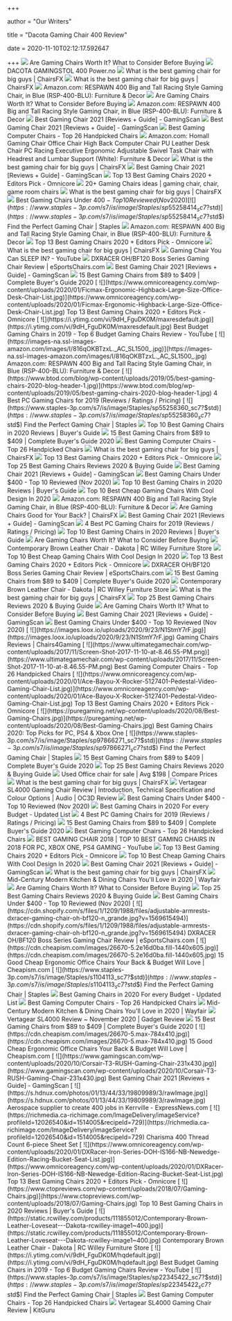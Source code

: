 +++
        
author = "Our Writers"
        
title = "Dacota Gaming Chair 400 Review"
        
date = 2020-11-10T02:12:17.592647
        
+++
[ ![](https://i.ytimg.com/vi/G7MTlS4aJTo/maxresdefault.jpg)](https://i.ytimg.com/vi/G7MTlS4aJTo/maxresdefault.jpg) Are Gaming Chairs Worth It? What to Consider Before Buying
[ ![](http://www.irmer-heiztechnik.de/images/irmerheiztechnikde/305-dacota-gamingstol-400-power-no-6995.jpg)](http://www.irmer-heiztechnik.de/images/irmerheiztechnikde/305-dacota-gamingstol-400-power-no-6995.jpg) DACOTA GAMINGSTOL 400 Power.no
[ ![](https://chairsfx.com/wp-content/uploads/2020/03/anda-seat-kaiser-series.jpg)](https://chairsfx.com/wp-content/uploads/2020/03/anda-seat-kaiser-series.jpg) What is the best gaming chair for big guys | ChairsFX
[ ![](https://chairsfx.com/wp-content/uploads/2020/03/best-400-lbs-gaming-chairs.jpg)](https://chairsfx.com/wp-content/uploads/2020/03/best-400-lbs-gaming-chairs.jpg) What is the best gaming chair for big guys | ChairsFX
[ ![](https://images-na.ssl-images-amazon.com/images/I/81WMg%2Bj7npL._AC_SL1500_.jpg)](https://images-na.ssl-images-amazon.com/images/I/81WMg%2Bj7npL._AC_SL1500_.jpg) Amazon.com: RESPAWN 400 Big and Tall Racing Style Gaming Chair, in Blue  (RSP-400-BLU): Furniture & Decor
[ ![](https://techguided.com/wp-content/uploads/2018/06/Gaming-Chair-Height-and-Weight.jpg)](https://techguided.com/wp-content/uploads/2018/06/Gaming-Chair-Height-and-Weight.jpg) Are Gaming Chairs Worth It? What to Consider Before Buying
[ ![](https://images-na.ssl-images-amazon.com/images/I/71SnU%2Bne0ML._AC_SX679_.jpg)](https://images-na.ssl-images-amazon.com/images/I/71SnU%2Bne0ML._AC_SX679_.jpg) Amazon.com: RESPAWN 400 Big and Tall Racing Style Gaming Chair, in Blue  (RSP-400-BLU): Furniture & Decor
[ ![](https://www.gamingscan.com/wp-content/uploads/2020/10/Secretlab-Omega-2020-Series-241x430.jpg)](https://www.gamingscan.com/wp-content/uploads/2020/10/Secretlab-Omega-2020-Series-241x430.jpg) Best Gaming Chair 2021 [Reviews + Guide] - GamingScan
[ ![](https://www.gamingscan.com/wp-content/uploads/2020/10/Best-Gaming-Chairs-1200x900.jpg)](https://www.gamingscan.com/wp-content/uploads/2020/10/Best-Gaming-Chairs-1200x900.jpg) Best Gaming Chair 2021 [Reviews + Guide] - GamingScan
[ ![](https://www.ultimategamechair.com/wp-content/uploads/2018/01/O2_STEALTH_12_9c3f5279-8369-42f2-9e36-c0a11c5a76051-1.jpg)](https://www.ultimategamechair.com/wp-content/uploads/2018/01/O2_STEALTH_12_9c3f5279-8369-42f2-9e36-c0a11c5a76051-1.jpg) Best Gaming Computer Chairs - Top 26 Handpicked Chairs
[ ![](https://m.media-amazon.com/images/I/61HEqHMkRhL._AC_UL400_.jpg)](https://m.media-amazon.com/images/I/61HEqHMkRhL._AC_UL400_.jpg) Amazon.com: Homall Gaming Chair Office Chair High Back Computer Chair PU  Leather Desk Chair PC Racing Executive Ergonomic Adjustable Swivel Task  Chair with Headrest and Lumbar Support (White): Furniture & Decor
[ ![](https://chairsfx.com/wp-content/uploads/2019/09/akracing-max-400-lbs.jpg)](https://chairsfx.com/wp-content/uploads/2019/09/akracing-max-400-lbs.jpg) What is the best gaming chair for big guys | ChairsFX
[ ![](https://www.gamingscan.com/wp-content/uploads/2020/10/GTRacing-Pro-Series-Gaming-Chair-262x430.jpg)](https://www.gamingscan.com/wp-content/uploads/2020/10/GTRacing-Pro-Series-Gaming-Chair-262x430.jpg) Best Gaming Chair 2021 [Reviews + Guide] - GamingScan
[ ![](https://www.omnicoreagency.com/wp-content/uploads/2020/01/Homall-Gaming-Chair-Racing-Style-High-Back-PU-Leather-Office-Chair-List.jpg)](https://www.omnicoreagency.com/wp-content/uploads/2020/01/Homall-Gaming-Chair-Racing-Style-High-Back-PU-Leather-Office-Chair-List.jpg) Top 13 Best Gaming Chairs 2020 + Editors Pick - Omnicore
[ ![](https://i.pinimg.com/236x/e1/37/d7/e137d7c616788fe41c941cde317bbd74--gaming-chair-executive-chair.jpg)](https://i.pinimg.com/236x/e1/37/d7/e137d7c616788fe41c941cde317bbd74--gaming-chair-executive-chair.jpg) 20+ Gaming Chairs ideas | gaming chair, chair, game room chairs
[ ![](https://chairsfx.com/wp-content/uploads/2020/04/fantasylab-8331-chair-review.jpg)](https://chairsfx.com/wp-content/uploads/2020/04/fantasylab-8331-chair-review.jpg) What is the best gaming chair for big guys | ChairsFX
[ ![](https://bestchairsreviews.com/wp-content/uploads/2020/07/best_gaming_chairs_under_400-300x188.jpg)](https://bestchairsreviews.com/wp-content/uploads/2020/07/best_gaming_chairs_under_400-300x188.jpg) Best Gaming Chairs Under $400 - Top 10 Reviewed (Nov 2020)
[ ![](https://www.staples-3p.com/s7/is/image/Staples/sp55258414_sc7?$std$)](https://www.staples-3p.com/s7/is/image/Staples/sp55258414_sc7?$std$) Find the Perfect Gaming Chair | Staples
[ ![](https://images-na.ssl-images-amazon.com/images/I/7120D9GJQoL._AC_SY450_.jpg)](https://images-na.ssl-images-amazon.com/images/I/7120D9GJQoL._AC_SY450_.jpg) Amazon.com: RESPAWN 400 Big and Tall Racing Style Gaming Chair, in Blue  (RSP-400-BLU): Furniture & Decor
[ ![](https://www.omnicoreagency.com/wp-content/uploads/2020/01/E-WIN-Gaming-Chair-List.jpg)](https://www.omnicoreagency.com/wp-content/uploads/2020/01/E-WIN-Gaming-Chair-List.jpg) Top 13 Best Gaming Chairs 2020 + Editors Pick - Omnicore
[ ![](https://chairsfx.com/wp-content/uploads/2020/08/autofull-slam-dunk-chair.jpg)](https://chairsfx.com/wp-content/uploads/2020/08/autofull-slam-dunk-chair.jpg) What is the best gaming chair for big guys | ChairsFX
[ ![](https://i.ytimg.com/vi/llsSPjWCLfc/maxresdefault.jpg)](https://i.ytimg.com/vi/llsSPjWCLfc/maxresdefault.jpg) Gaming Chair You Can SLEEP IN? - YouTube
[ ![](https://cdn.shopify.com/s/files/1/1209/1988/files/oh-bf120-n-nr-nc-black-red-coffee-boss-series-gaming-chair.jpg?v=1569615156)](https://cdn.shopify.com/s/files/1/1209/1988/files/oh-bf120-n-nr-nc-black-red-coffee-boss-series-gaming-chair.jpg?v=1569615156) DXRACER OH/BF120 Boss Series Gaming Chair Review | eSportsChairs.com
[ ![](https://www.gamingscan.com/wp-content/uploads/2020/06/noblechairs-ICON-Gaming-Chair.jpg)](https://www.gamingscan.com/wp-content/uploads/2020/06/noblechairs-ICON-Gaming-Chair.jpg) Best Gaming Chair 2021 [Reviews + Guide] - GamingScan
[ ![](https://gadgets-reviews.com/images/images_2020/Best-Gaming-Chairs-info.jpg)](https://gadgets-reviews.com/images/images_2020/Best-Gaming-Chairs-info.jpg) 15 Best Gaming Chairs from $89 to $409 | Complete Buyer's Guide 2020
[ ![](https://www.omnicoreagency.com/wp-content/uploads/2020/01/Ficmax-Ergonomic-Highback-Large-Size-Office-Desk-Chair-List.jpg)](https://www.omnicoreagency.com/wp-content/uploads/2020/01/Ficmax-Ergonomic-Highback-Large-Size-Office-Desk-Chair-List.jpg) Top 13 Best Gaming Chairs 2020 + Editors Pick - Omnicore
[ ![](https://i.ytimg.com/vi/9dH_FguDK0M/maxresdefault.jpg)](https://i.ytimg.com/vi/9dH_FguDK0M/maxresdefault.jpg) Best Budget Gaming Chairs in 2019 - Top 6 Budget Gaming Chairs Review -  YouTube
[ ![](https://images-na.ssl-images-amazon.com/images/I/816qOKBTzxL._AC_SL1500_.jpg)](https://images-na.ssl-images-amazon.com/images/I/816qOKBTzxL._AC_SL1500_.jpg) Amazon.com: RESPAWN 400 Big and Tall Racing Style Gaming Chair, in Blue  (RSP-400-BLU): Furniture & Decor
[ ![](https://www.btod.com/blog/wp-content/uploads/2019/05/best-gaming-chairs-2020-blog-header-1.jpg)](https://www.btod.com/blog/wp-content/uploads/2019/05/best-gaming-chairs-2020-blog-header-1.jpg) 4 Best PC Gaming Chairs for 2019 (Reviews / Ratings / Pricing)
[ ![](https://www.staples-3p.com/s7/is/image/Staples/sp55258360_sc7?$std$)](https://www.staples-3p.com/s7/is/image/Staples/sp55258360_sc7?$std$) Find the Perfect Gaming Chair | Staples
[ ![](https://www.ctopreviews.com/wp-content/uploads/2018/07/1.-Homall-Style-High-Back-PU-Leather-Gaming-Chair-400x400.jpg)](https://www.ctopreviews.com/wp-content/uploads/2018/07/1.-Homall-Style-High-Back-PU-Leather-Gaming-Chair-400x400.jpg) Top 10 Best Gaming Chairs in 2020 Reviews | Buyer's Guide
[ ![](https://ws-na.amazon-adsystem.com/widgets/q?_encoding=UTF8&MarketPlace=US&ASIN=B075V63NQX&ServiceVersion=20070822&ID=AsinImage&WS=1&Format=_SL350_&tag=en-gad-gaming-chairs-20)](https://ws-na.amazon-adsystem.com/widgets/q?_encoding=UTF8&MarketPlace=US&ASIN=B075V63NQX&ServiceVersion=20070822&ID=AsinImage&WS=1&Format=_SL350_&tag=en-gad-gaming-chairs-20) 15 Best Gaming Chairs from $89 to $409 | Complete Buyer's Guide 2020
[ ![](https://www.ultimategamechair.com/wp-content/uploads/2017/12/Screen-Shot-2017-12-19-at-6.08.36-PM-1.png)](https://www.ultimategamechair.com/wp-content/uploads/2017/12/Screen-Shot-2017-12-19-at-6.08.36-PM-1.png) Best Gaming Computer Chairs - Top 26 Handpicked Chairs
[ ![](https://chairsfx.com/wp-content/uploads/2020/07/gtx320-white.jpg)](https://chairsfx.com/wp-content/uploads/2020/07/gtx320-white.jpg) What is the best gaming chair for big guys | ChairsFX
[ ![](https://i.ytimg.com/vi/_-qEuwwbPHY/hqdefault.jpg)](https://i.ytimg.com/vi/_-qEuwwbPHY/hqdefault.jpg) Top 13 Best Gaming Chairs 2020 + Editors Pick - Omnicore
[ ![](https://gamingchairio.com/wp-content/uploads/2019/03/Gaming-Chair-Carbon-Fiber-Leather-Rocking-High-Back-Racing-Style-Computer-Office-Chair-Ergonomic-Desk-Chair-Swivel-Bucket-Gaming-Chair-with-Lumbar-Support-and-HeadrestBlack-243x300.jpg)](https://gamingchairio.com/wp-content/uploads/2019/03/Gaming-Chair-Carbon-Fiber-Leather-Rocking-High-Back-Racing-Style-Computer-Office-Chair-Ergonomic-Desk-Chair-Swivel-Bucket-Gaming-Chair-with-Lumbar-Support-and-HeadrestBlack-243x300.jpg) Top 25 Best Gaming Chairs Reviews 2020 & Buying Guide
[ ![](https://www.gamingscan.com/wp-content/uploads/2020/10/noblechairs-Hero-Gaming-Chair.jpg)](https://www.gamingscan.com/wp-content/uploads/2020/10/noblechairs-Hero-Gaming-Chair.jpg) Best Gaming Chair 2021 [Reviews + Guide] - GamingScan
[ ![](https://bestchairsreviews.com/wp-content/uploads/2020/07/Homall_High_Back_Gaming_Chair.jpg)](https://bestchairsreviews.com/wp-content/uploads/2020/07/Homall_High_Back_Gaming_Chair.jpg) Best Gaming Chairs Under $400 - Top 10 Reviewed (Nov 2020)
[ ![](https://www.ctopreviews.com/wp-content/uploads/2018/07/2.-Sleekform-Ergonomic-Gaming-Chair-400x400.jpg)](https://www.ctopreviews.com/wp-content/uploads/2018/07/2.-Sleekform-Ergonomic-Gaming-Chair-400x400.jpg) Top 10 Best Gaming Chairs in 2020 Reviews | Buyer's Guide
[ ![](https://awesometoplist.com/wp-content/uploads/2019/07/GTRACING-Gaming-Chair-with-Bluetooth-Speakers-Music-Video-Game-Chair-Audio-Heavy-Duty-Ergonomic-Office-Computer-Desk-Chair-GT890M-323x500.jpg)](https://awesometoplist.com/wp-content/uploads/2019/07/GTRACING-Gaming-Chair-with-Bluetooth-Speakers-Music-Video-Game-Chair-Audio-Heavy-Duty-Ergonomic-Office-Computer-Desk-Chair-GT890M-323x500.jpg) Top 10 Best Cheap Gaming Chairs With Cool Design In 2020
[ ![](https://images-na.ssl-images-amazon.com/images/I/71%2Bbd6pSe0L._AC_UL320_SR214,320_.jpg)](https://images-na.ssl-images-amazon.com/images/I/71%2Bbd6pSe0L._AC_UL320_SR214,320_.jpg) Amazon.com: RESPAWN 400 Big and Tall Racing Style Gaming Chair, in Blue  (RSP-400-BLU): Furniture & Decor
[ ![](https://chairsfx.com/wp-content/uploads/2020/03/gaming-chair-features.jpg)](https://chairsfx.com/wp-content/uploads/2020/03/gaming-chair-features.jpg) Are Gaming Chairs Good for Your Back? | ChairsFX
[ ![](https://www.gamingscan.com/wp-content/uploads/2020/08/Ficmax-Gaming-Chair-Review-600x338.jpg)](https://www.gamingscan.com/wp-content/uploads/2020/08/Ficmax-Gaming-Chair-Review-600x338.jpg) Best Gaming Chair 2021 [Reviews + Guide] - GamingScan
[ ![](https://www.btod.com/blog/wp-content/uploads/2018/11/gaming-chair-11-1.jpg)](https://www.btod.com/blog/wp-content/uploads/2018/11/gaming-chair-11-1.jpg) 4 Best PC Gaming Chairs for 2019 (Reviews / Ratings / Pricing)
[ ![](https://www.ctopreviews.com/wp-content/uploads/2018/07/8.-BestMassage-Office-Gaming-Chair-with-Swivel-400x400.jpg)](https://www.ctopreviews.com/wp-content/uploads/2018/07/8.-BestMassage-Office-Gaming-Chair-with-Swivel-400x400.jpg) Top 10 Best Gaming Chairs in 2020 Reviews | Buyer's Guide
[ ![](https://techguided.com/wp-content/uploads/2018/02/SecretLab-Titan-Chair-1024x576.png)](https://techguided.com/wp-content/uploads/2018/02/SecretLab-Titan-Chair-1024x576.png) Are Gaming Chairs Worth It? What to Consider Before Buying
[ ![](https://static.rcwilley.com/products/111637562/Contemporary-Brown-Leather-Chair---Hawkins-rcwilley-image1~400.jpg)](https://static.rcwilley.com/products/111637562/Contemporary-Brown-Leather-Chair---Hawkins-rcwilley-image1~400.jpg) Contemporary Brown Leather Chair - Dakota | RC Willey Furniture Store
[ ![](https://awesometoplist.com/wp-content/uploads/2019/07/Fortnite-OMEGA-Xi-Gaming-Chair-RESPAWN-by-OFM-Reclining-Ergonomic-Chair-with-Footrest-OMEGA-02-500x500.jpg)](https://awesometoplist.com/wp-content/uploads/2019/07/Fortnite-OMEGA-Xi-Gaming-Chair-RESPAWN-by-OFM-Reclining-Ergonomic-Chair-with-Footrest-OMEGA-02-500x500.jpg) Top 10 Best Cheap Gaming Chairs With Cool Design In 2020
[ ![](https://www.omnicoreagency.com/wp-content/uploads/2020/01/Vertegear-Racing-Series-S-Line-SL2000-Ergonomic-Office-Chair-List.jpg)](https://www.omnicoreagency.com/wp-content/uploads/2020/01/Vertegear-Racing-Series-S-Line-SL2000-Ergonomic-Office-Chair-List.jpg) Top 13 Best Gaming Chairs 2020 + Editors Pick - Omnicore
[ ![](https://cdn.shopify.com/s/files/1/1209/1988/articles/oh-bf120-nr-blog-cover-boss-series-gaming-chair.jpg?v=1569614845)](https://cdn.shopify.com/s/files/1/1209/1988/articles/oh-bf120-nr-blog-cover-boss-series-gaming-chair.jpg?v=1569614845) DXRACER OH/BF120 Boss Series Gaming Chair Review | eSportsChairs.com
[ ![](https://gadgets-reviews.com/images/Secretlab-OMEGA-2018.jpg)](https://gadgets-reviews.com/images/Secretlab-OMEGA-2018.jpg) 15 Best Gaming Chairs from $89 to $409 | Complete Buyer's Guide 2020
[ ![](https://static.rcwilley.com/products/111855063/Contemporary-Brown-Leather-Ottoman---Dakota-rcwilley-image1~400.jpg)](https://static.rcwilley.com/products/111855063/Contemporary-Brown-Leather-Ottoman---Dakota-rcwilley-image1~400.jpg) Contemporary Brown Leather Chair - Dakota | RC Willey Furniture Store
[ ![](https://chairsfx.com/wp-content/uploads/2020/08/titan-xl-intro.jpg)](https://chairsfx.com/wp-content/uploads/2020/08/titan-xl-intro.jpg) What is the best gaming chair for big guys | ChairsFX
[ ![](https://gamingchairio.com/wp-content/uploads/2019/03/Essentials-Racing-Style-Leather-Gaming-Chair-Ergonomic-Swivel-Computer-Office-or-Gaming-Chair-Green-ESS-3085-GRN-243x300.jpg)](https://gamingchairio.com/wp-content/uploads/2019/03/Essentials-Racing-Style-Leather-Gaming-Chair-Ergonomic-Swivel-Computer-Office-or-Gaming-Chair-Green-ESS-3085-GRN-243x300.jpg) Top 25 Best Gaming Chairs Reviews 2020 & Buying Guide
[ ![](https://techguided.com/wp-content/uploads/2018/06/Test-Out-Gaming-Chair.jpg)](https://techguided.com/wp-content/uploads/2018/06/Test-Out-Gaming-Chair.jpg) Are Gaming Chairs Worth It? What to Consider Before Buying
[ ![](https://www.gamingscan.com/wp-content/uploads/2020/08/Merax-Gaming-Chair-Review-600x338.jpg)](https://www.gamingscan.com/wp-content/uploads/2020/08/Merax-Gaming-Chair-Review-600x338.jpg) Best Gaming Chair 2021 [Reviews + Guide] - GamingScan
[ ![](https://bestchairsreviews.com/wp-content/uploads/2020/07/RESPAWN_110_Racing_Style_Gaming_Chair.jpg)](https://bestchairsreviews.com/wp-content/uploads/2020/07/RESPAWN_110_Racing_Style_Gaming_Chair.jpg) Best Gaming Chairs Under $400 - Top 10 Reviewed (Nov 2020)
[ ![](https://images.loox.io/uploads/2020/9/23/N1StmY7rF.jpg)](https://images.loox.io/uploads/2020/9/23/N1StmY7rF.jpg) Gaming Chairs Reviews | Chairs4Gaming
[ ![](https://www.ultimategamechair.com/wp-content/uploads/2017/11/Screen-Shot-2017-11-10-at-8.46.55-PM.png)](https://www.ultimategamechair.com/wp-content/uploads/2017/11/Screen-Shot-2017-11-10-at-8.46.55-PM.png) Best Gaming Computer Chairs - Top 26 Handpicked Chairs
[ ![](https://www.omnicoreagency.com/wp-content/uploads/2020/01/Ace-Bayou-X-Rocker-5127401-Pedestal-Video-Gaming-Chair-List.jpg)](https://www.omnicoreagency.com/wp-content/uploads/2020/01/Ace-Bayou-X-Rocker-5127401-Pedestal-Video-Gaming-Chair-List.jpg) Top 13 Best Gaming Chairs 2020 + Editors Pick - Omnicore
[ ![](https://puregaming.net/wp-content/uploads/2020/08/Best-Gaming-Chairs.jpg)](https://puregaming.net/wp-content/uploads/2020/08/Best-Gaming-Chairs.jpg) Best Gaming Chairs 2020: Top Picks for PC, PS4 & Xbox One
[ ![](https://www.staples-3p.com/s7/is/image/Staples/sp97866271_sc7?$std$)](https://www.staples-3p.com/s7/is/image/Staples/sp97866271_sc7?$std$) Find the Perfect Gaming Chair | Staples
[ ![](https://ws-na.amazon-adsystem.com/widgets/q?_encoding=UTF8&MarketPlace=US&ASIN=B017HKFDMU&ServiceVersion=20070822&ID=AsinImage&WS=1&Format=_SL350_&tag=en-gad-gaming-chairs-20)](https://ws-na.amazon-adsystem.com/widgets/q?_encoding=UTF8&MarketPlace=US&ASIN=B017HKFDMU&ServiceVersion=20070822&ID=AsinImage&WS=1&Format=_SL350_&tag=en-gad-gaming-chairs-20) 15 Best Gaming Chairs from $89 to $409 | Complete Buyer's Guide 2020
[ ![](https://gamingchairio.com/wp-content/uploads/2019/03/Furmax-Gaming-Chair-High-Back-Racing-Chair-Ergonomic-Swivel-Computer-Chair-Executive-Leather-Desk-Chair-with-Footrest-Bucket-Seat-and-Lumbar-Support-Blue-243x300.jpg)](https://gamingchairio.com/wp-content/uploads/2019/03/Furmax-Gaming-Chair-High-Back-Racing-Chair-Ergonomic-Swivel-Computer-Chair-Executive-Leather-Desk-Chair-with-Footrest-Bucket-Seat-and-Lumbar-Support-Blue-243x300.jpg) Top 25 Best Gaming Chairs Reviews 2020 & Buying Guide
[ ![](https://www.second-hand-furniture.com/images/?i=aHR0cHM6Ly9pLmViYXlpbWcuY29tL3RodW1icy9pbWFnZXMvZy9yWDBBQU9Td0l%2BZGZtS2ZZL3MtbDMwMC5qcGc)](https://www.second-hand-furniture.com/images/?i=aHR0cHM6Ly9pLmViYXlpbWcuY29tL3RodW1icy9pbWFnZXMvZy9yWDBBQU9Td0l%2BZGZtS2ZZL3MtbDMwMC5qcGc) Used Office chair for sale | Avg $198 | Compare Prices
[ ![](https://chairsfx.com/wp-content/uploads/2020/04/ewin-flash-xl-review-intro.jpg)](https://chairsfx.com/wp-content/uploads/2020/04/ewin-flash-xl-review-intro.jpg) What is the best gaming chair for big guys | ChairsFX
[ ![](https://overclock3d.net/gfx/articles/2015/09/18092420674l.jpg)](https://overclock3d.net/gfx/articles/2015/09/18092420674l.jpg) Vertagear SL4000 Gaming Chair Review | Introduction, Technical  Specification and Colour Options | Audio | OC3D Review
[ ![](https://bestchairsreviews.com/wp-content/uploads/2020/07/VERTAGEAR_S-Line_2000_Gaming_Chair.jpg)](https://bestchairsreviews.com/wp-content/uploads/2020/07/VERTAGEAR_S-Line_2000_Gaming_Chair.jpg) Best Gaming Chairs Under $400 - Top 10 Reviewed (Nov 2020)
[ ![](https://reviewscon.com/wp-content/uploads/2019/01/SHIONOOM-Gaming-Chair-B07CS32YNZ-300x300.png)](https://reviewscon.com/wp-content/uploads/2019/01/SHIONOOM-Gaming-Chair-B07CS32YNZ-300x300.png) Best Gaming Chairs in 2020 For every Budget - Updated List
[ ![](https://www.btod.com/blog/wp-content/uploads/2018/11/gaming-chair-3-1.jpg)](https://www.btod.com/blog/wp-content/uploads/2018/11/gaming-chair-3-1.jpg) 4 Best PC Gaming Chairs for 2019 (Reviews / Ratings / Pricing)
[ ![](https://ws-na.amazon-adsystem.com/widgets/q?_encoding=UTF8&MarketPlace=US&ASIN=B07B45BGLP&ServiceVersion=20070822&ID=AsinImage&WS=1&Format=_SL350_&tag=en-gad-gaming-chairs-20)](https://ws-na.amazon-adsystem.com/widgets/q?_encoding=UTF8&MarketPlace=US&ASIN=B07B45BGLP&ServiceVersion=20070822&ID=AsinImage&WS=1&Format=_SL350_&tag=en-gad-gaming-chairs-20) 15 Best Gaming Chairs from $89 to $409 | Complete Buyer's Guide 2020
[ ![](https://www.ultimategamechair.com/wp-content/uploads/2018/02/Screen-Shot-2018-02-07-at-10.50.52-AM.png)](https://www.ultimategamechair.com/wp-content/uploads/2018/02/Screen-Shot-2018-02-07-at-10.50.52-AM.png) Best Gaming Computer Chairs - Top 26 Handpicked Chairs
[ ![](https://i.ytimg.com/vi/vcN2cMtzA6U/maxresdefault.jpg)](https://i.ytimg.com/vi/vcN2cMtzA6U/maxresdefault.jpg) BEST GAMING CHAIR 2018 | TOP 10 BEST GAMING CHAIRS IN 2018 FOR PC, XBOX  ONE, PS4 GAMING - YouTube
[ ![](https://i.ytimg.com/vi/tLcT47gvVGc/maxresdefault.jpg)](https://i.ytimg.com/vi/tLcT47gvVGc/maxresdefault.jpg) Top 13 Best Gaming Chairs 2020 + Editors Pick - Omnicore
[ ![](https://awesometoplist.com/wp-content/uploads/2019/07/Nokaxus-Gaming-Chair-Large-Size-High-back-Ergonomic-Racing-Seat-with-Massager-Lumbar-Support-and-Retractible-Footrest-PU-Leather-90-180-degree-476x500.jpg)](https://awesometoplist.com/wp-content/uploads/2019/07/Nokaxus-Gaming-Chair-Large-Size-High-back-Ergonomic-Racing-Seat-with-Massager-Lumbar-Support-and-Retractible-Footrest-PU-Leather-90-180-degree-476x500.jpg) Top 10 Best Cheap Gaming Chairs With Cool Design In 2020
[ ![](https://www.gamingscan.com/wp-content/uploads/2020/10/GTRacing-Pro-Series-Gaming-Chair-Behind.jpg)](https://www.gamingscan.com/wp-content/uploads/2020/10/GTRacing-Pro-Series-Gaming-Chair-Behind.jpg) Best Gaming Chair 2021 [Reviews + Guide] - GamingScan
[ ![](https://chairsfx.com/wp-content/uploads/2020/07/big-and-tall-reviews.jpg)](https://chairsfx.com/wp-content/uploads/2020/07/big-and-tall-reviews.jpg) What is the best gaming chair for big guys | ChairsFX
[ ![](https://secure.img1-fg.wfcdn.com/im/92139902/compr-r85/8634/86346252/default.jpg)](https://secure.img1-fg.wfcdn.com/im/92139902/compr-r85/8634/86346252/default.jpg) Mid-Century Modern Kitchen & Dining Chairs You'll Love in 2020 | Wayfair
[ ![](https://techguided.com/wp-content/uploads/2018/03/DXRacer-F-Series-Lumbar-1024x576.png)](https://techguided.com/wp-content/uploads/2018/03/DXRacer-F-Series-Lumbar-1024x576.png) Are Gaming Chairs Worth It? What to Consider Before Buying
[ ![](https://gamingchairio.com/wp-content/uploads/2019/03/E-WIN-Gaming-Chair-Ergonomic-High-Back-PU-Leather-Racing-Style-with-Adjustable-Armrest-and-Back-Recliner-Swivel-Rocker-Office-Chair-Black-Blue-243x300.jpg)](https://gamingchairio.com/wp-content/uploads/2019/03/E-WIN-Gaming-Chair-Ergonomic-High-Back-PU-Leather-Racing-Style-with-Adjustable-Armrest-and-Back-Recliner-Swivel-Rocker-Office-Chair-Black-Blue-243x300.jpg) Top 25 Best Gaming Chairs Reviews 2020 & Buying Guide
[ ![](https://bestchairsreviews.com/wp-content/uploads/2020/07/Fortnite_OMEGA-Xi_Gaming_Chair.jpg)](https://bestchairsreviews.com/wp-content/uploads/2020/07/Fortnite_OMEGA-Xi_Gaming_Chair.jpg) Best Gaming Chairs Under $400 - Top 10 Reviewed (Nov 2020)
[ ![](https://cdn.shopify.com/s/files/1/1209/1988/files/adjustable-armrests-dxracer-gaming-chair-oh-bf120-n_grande.jpg?v=1569615494)](https://cdn.shopify.com/s/files/1/1209/1988/files/adjustable-armrests-dxracer-gaming-chair-oh-bf120-n_grande.jpg?v=1569615494) DXRACER OH/BF120 Boss Series Gaming Chair Review | eSportsChairs.com
[ ![](https://cdn.cheapism.com/images/26670-5.2e16d0ba.fill-1440x605.jpg)](https://cdn.cheapism.com/images/26670-5.2e16d0ba.fill-1440x605.jpg) 15 Good Cheap Ergonomic Office Chairs Your Back & Budget Will Love |  Cheapism.com
[ ![](https://www.staples-3p.com/s7/is/image/Staples/s1104113_sc7?$std$)](https://www.staples-3p.com/s7/is/image/Staples/s1104113_sc7?$std$) Find the Perfect Gaming Chair | Staples
[ ![](https://reviewscon.com/wp-content/uploads/2019/01/X-Rocker-51396-Gaming-Chair-300x300.png)](https://reviewscon.com/wp-content/uploads/2019/01/X-Rocker-51396-Gaming-Chair-300x300.png) Best Gaming Chairs in 2020 For every Budget - Updated List
[ ![](https://images-na.ssl-images-amazon.com/images/I/71T5VeTBGWL._SL1500_.jpg)](https://images-na.ssl-images-amazon.com/images/I/71T5VeTBGWL._SL1500_.jpg) Best Gaming Computer Chairs - Top 26 Handpicked Chairs
[ ![](https://secure.img1-fg.wfcdn.com/im/66593926/compr-r85/9203/92037425/default.jpg)](https://secure.img1-fg.wfcdn.com/im/66593926/compr-r85/9203/92037425/default.jpg) Mid-Century Modern Kitchen & Dining Chairs You'll Love in 2020 | Wayfair
[ ![](https://www.gadgetreview.com/wp-content/uploads/2020/08/Vertagear-SL4000-Review-390x220.jpg)](https://www.gadgetreview.com/wp-content/uploads/2020/08/Vertagear-SL4000-Review-390x220.jpg) Vertagear SL4000 Review ~ November 2020 | Gadget Review
[ ![](https://ws-na.amazon-adsystem.com/widgets/q?_encoding=UTF8&MarketPlace=US&ASIN=B072PVCSST&ServiceVersion=20070822&ID=AsinImage&WS=1&Format=_SL350_&tag=en-gad-gaming-chairs-20)](https://ws-na.amazon-adsystem.com/widgets/q?_encoding=UTF8&MarketPlace=US&ASIN=B072PVCSST&ServiceVersion=20070822&ID=AsinImage&WS=1&Format=_SL350_&tag=en-gad-gaming-chairs-20) 15 Best Gaming Chairs from $89 to $409 | Complete Buyer's Guide 2020
[ ![](https://cdn.cheapism.com/images/26670-5.max-784x410.jpg)](https://cdn.cheapism.com/images/26670-5.max-784x410.jpg) 15 Good Cheap Ergonomic Office Chairs Your Back & Budget Will Love |  Cheapism.com
[ ![](https://www.gamingscan.com/wp-content/uploads/2020/10/Corsair-T3-RUSH-Gaming-Chair-231x430.jpg)](https://www.gamingscan.com/wp-content/uploads/2020/10/Corsair-T3-RUSH-Gaming-Chair-231x430.jpg) Best Gaming Chair 2021 [Reviews + Guide] - GamingScan
[ ![](https://s.hdnux.com/photos/01/13/44/33/19809989/3/rawImage.jpg)](https://s.hdnux.com/photos/01/13/44/33/19809989/3/rawImage.jpg) Aerospace supplier to create 400 jobs in Kerrville - ExpressNews.com
[ ![](https://richmedia.ca-richimage.com/ImageDelivery/imageService?profileId=12026540&id=1514005&recipeId=729)](https://richmedia.ca-richimage.com/ImageDelivery/imageService?profileId=12026540&id=1514005&recipeId=729) Charisma 400 Thread Count 6-piece Sheet Set
[ ![](https://www.omnicoreagency.com/wp-content/uploads/2020/01/DXRacer-Iron-Series-DOH-IS166-NB-Newedge-Edition-Racing-Bucket-Seat-List.jpg)](https://www.omnicoreagency.com/wp-content/uploads/2020/01/DXRacer-Iron-Series-DOH-IS166-NB-Newedge-Edition-Racing-Bucket-Seat-List.jpg) Top 13 Best Gaming Chairs 2020 + Editors Pick - Omnicore
[ ![](https://www.ctopreviews.com/wp-content/uploads/2018/07/Gaming-Chairs.jpg)](https://www.ctopreviews.com/wp-content/uploads/2018/07/Gaming-Chairs.jpg) Top 10 Best Gaming Chairs in 2020 Reviews | Buyer's Guide
[ ![](https://static.rcwilley.com/products/111855012/Contemporary-Brown-Leather-Loveseat---Dakota-rcwilley-image1~400.jpg)](https://static.rcwilley.com/products/111855012/Contemporary-Brown-Leather-Loveseat---Dakota-rcwilley-image1~400.jpg) Contemporary Brown Leather Chair - Dakota | RC Willey Furniture Store
[ ![](https://i.ytimg.com/vi/9dH_FguDK0M/hqdefault.jpg)](https://i.ytimg.com/vi/9dH_FguDK0M/hqdefault.jpg) Best Budget Gaming Chairs in 2019 - Top 6 Budget Gaming Chairs Review -  YouTube
[ ![](https://www.staples-3p.com/s7/is/image/Staples/sp22345422_sc7?$std$)](https://www.staples-3p.com/s7/is/image/Staples/sp22345422_sc7?$std$) Find the Perfect Gaming Chair | Staples
[ ![](https://www.ultimategamechair.com/wp-content/uploads/2018/09/AutoFull-Breathable-Mesh-Back-Reclining-Gaming-Chair.jpg)](https://www.ultimategamechair.com/wp-content/uploads/2018/09/AutoFull-Breathable-Mesh-Back-Reclining-Gaming-Chair.jpg) Best Gaming Computer Chairs - Top 26 Handpicked Chairs
[ ![](http://www.kitguru.net/wp-content/uploads/2015/11/Vertagear-Desk-e1447420561314.jpg)](http://www.kitguru.net/wp-content/uploads/2015/11/Vertagear-Desk-e1447420561314.jpg) Vertagear SL4000 Gaming Chair Review | KitGuru
